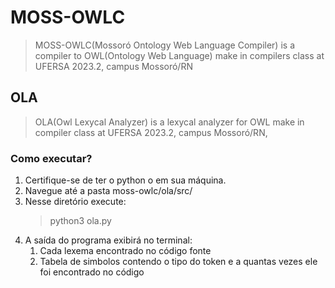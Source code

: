 # MOSS-OWLC

> MOSS-OWLC(Mossoró Ontology Web Language Compiler) is a compiler to OWL(Ontology Web Language) make in compilers class at UFERSA 2023.2, campus Mossoró/RN

## OLA

> OLA(Owl Lexycal Analyzer) is a lexycal analyzer for OWL make in compiler class at UFERSA 2023.2, campus Mossoró/RN,

### Como executar?

1. Certifique-se de ter o python o em sua máquina.
2. Navegue até a pasta moss-owlc/ola/src/
3. Nesse diretório execute:
   > python3 ola.py
4. A saída do programa exibirá no terminal:
   1. Cada lexema encontrado no código fonte
   2. Tabela de simbolos contendo o tipo do token e a quantas vezes ele foi encontrado no código
